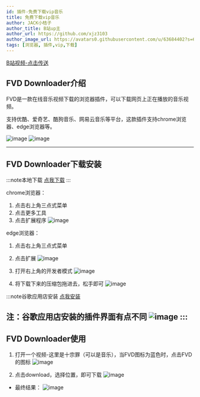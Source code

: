 ```yaml
---
id: 插件-免费下载vip音乐
title: 免费下载vip音乐
author: JACK小桔子
author_title: B站up主
author_url: https://github.com/xjz3103
author_image_url: https://avatars0.githubusercontent.com/u/63684402?s=60&v=4
tags: [浏览器, 插件,vip,下载]
---
```


[B站视频-点击传送](https://www.bilibili.com/video/BV1JA411b7hR)

## FVD Downloader介绍
FVD是一款在线音乐视频下载的浏览器插件，可以下载网页上正在播放的音乐视频。

支持优酷、爱奇艺、酷狗音乐、网易云音乐等平台，这款插件支持chrome浏览器、edge浏览器等。

![image](img/image3.png 'image 1')
![image](http://i2.tiimg.com/719639/1b5eaead43037c66.png 'image 2')

<!--truncate-->
---

## FVD Downloader下载安装
:::note本地下载
[点我下载](https://xjz3103.lanzous.com/icdvaqh)
:::

chrome浏览器：
1. 点击右上角三点式菜单
1. 点击更多工具
1. 点击扩展程序
![image](http://i2.tiimg.com/719639/81a7c0e93eb9577b.png 'image 3')

edge浏览器：
1. 点击右上角三点式菜单
1. 点击扩展
![image](http://i2.tiimg.com/719639/f0dce56c390acd5d.png 'image 4')

1. 打开右上角的开发者模式
![image](http://i2.tiimg.com/719639/977d0b368b0b6c36.png 'image 5')

1. 将下载下来的压缩包拖进去，松手即可
![image](http://i2.tiimg.com/719639/8f5a9dc5dbaed365.gif 'image 6')

:::note谷歌应用店安装
[点我安装](https://chrome.google.com/webstore/detail/video-downloader-professi/eooikgjpbiiaebbbnjbcnmgggekfnhfj/related)

**注：谷歌应用店安装的插件界面有点不同**
![image](http://i2.tiimg.com/719639/e6f708e845b286ca.png 'image 7')
:::
---

## FVD Downloader使用
1. 打开一个视频-这里是十宗罪（可以是音乐），当FVD图标为蓝色时，点击FVD的图标
![image](http://i2.tiimg.com/719639/215b02db6d73bfa5.jpg 'image 8')

1. 点击download，选择位置，即可下载
![image](http://i2.tiimg.com/719639/f92c792b2a32b25f.png 'image 9')

* 最终结果：
![image](http://i2.tiimg.com/719639/e44b91c59feaffda.jpg 'image 10')